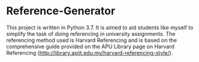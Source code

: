 # Reference-Generator
This project is written in Python 3.7. It is aimed to aid students like myself to simplify the task of doing referencing in university assignments. The referencing method used is Harvard Referencing and is based on the comprehensive guide provided on the APU Library page on Harvard Referencing (http://library.apiit.edu.my/harvard-referencing-style/).
